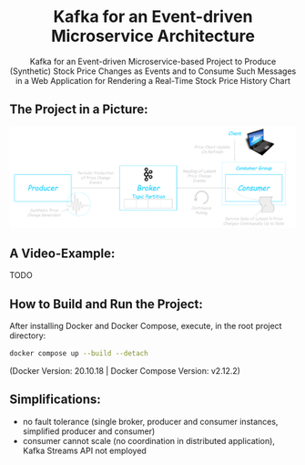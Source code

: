 <h1 align="center">Kafka for an Event-driven Microservice Architecture</h1>

<p align="center">
    Kafka for an Event-driven Microservice-based Project to Produce (Synthetic) Stock Price Changes as Events and to Consume Such Messages in a Web Application for Rendering a Real-Time Stock Price History Chart
</p>


## The Project in a Picture:
![...loading...](./media/project-in-a-picture.png)

## A Video-Example:
TODO

## How to Build and Run the Project:
After installing Docker and Docker Compose, execute, in the root project directory:
```bash
docker compose up --build --detach
```
(Docker Version: 20.10.18 | Docker Compose Version: v2.12.2)

## Simplifications:
- no fault tolerance (single broker, producer and consumer instances, simplified producer and consumer)
- consumer cannot scale (no coordination in distributed application), Kafka Streams API not employed

